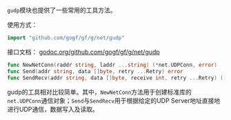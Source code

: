 `gudp`模块也提供了一些常用的工具方法。

使用方式：
```go
import "github.com/gogf/gf/g/net/gudp"
```

接口文档：
[godoc.org/github.com/gogf/gf/g/net/gudp](https://godoc.org/github.com/gogf/gf/g/net/gudp)
```go
func NewNetConn(raddr string, laddr ...string) (*net.UDPConn, error)
func Send(addr string, data []byte, retry ...Retry) error
func SendRecv(addr string, data []byte, receive int, retry ...Retry) ([]byte, error)
```

gudp的工具相对比较简单。其中，```NewNetConn```方法用于创建标准库的```net.UDPConn```通信对象；```Send```与```SendRecv```用于根据给定的UDP Server地址直接地进行UDP通信，数据写入及读取。
